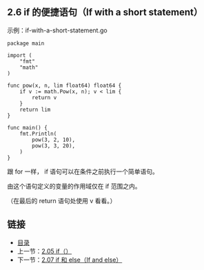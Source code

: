 ## 2.6 if 的便捷语句（If with a short statement）

示例：if-with-a-short-statement.go

    package main

    import (
    	"fmt"
    	"math"
    )

    func pow(x, n, lim float64) float64 {
    	if v := math.Pow(x, n); v < lim {
    		return v
    	}
    	return lim
    }

    func main() {
    	fmt.Println(
    		pow(3, 2, 10),
    		pow(3, 3, 20),
    	)
    }

跟 for 一样， if 语句可以在条件之前执行一个简单语句。

由这个语句定义的变量的作用域仅在 if 范围之内。

（在最后的 return 语句处使用 v 看看。）

## 链接
* [目录](https://github.com/alpha2018/go-zh/blob/master/tour/directory.md)
* 上一节：[2.05 if（）](https://github.com/alpha2018/go-zh/blob/master/tour/02.05.md)
* 下一节：[2.07 if 和 else（If and else）](https://github.com/alpha2018/go-zh/blob/master/tour/02.07.md)
